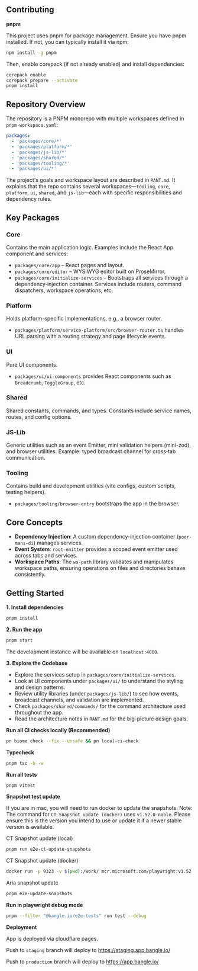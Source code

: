 ## Contributing

**pnpm**

This project uses pnpm for package management. Ensure you have pnpm installed. If not, you can typically install it via npm:

```bash
npm install -g pnpm
```

Then, enable corepack (if not already enabled) and install dependencies:

```bash
corepack enable
corepack prepare --activate
pnpm install
```

## Repository Overview

The repository is a PNPM monorepo with multiple workspaces defined in `pnpm-workspace.yaml`:

```yaml
packages:
  - 'packages/core/*'
  - 'packages/platform/*'
  - 'packages/js-lib/*'
  - 'packages/shared/*'
  - 'packages/tooling/*'
  - 'packages/ui/*'
```

The project's goals and workspace layout are described in `RANT.md`. It explains that the repo contains several workspaces—`tooling`, `core`, `platform`, `ui`, `shared`, and `js-lib`—each with specific responsibilities and dependency rules.

## Key Packages

### Core

Contains the main application logic. Examples include the React App component and services:

- `packages/core/app` – React pages and layout.
- `packages/core/editor` – WYSIWYG editor built on ProseMirror.
- `packages/core/initialize-services` – Bootstraps all services through a dependency‑injection container. Services include routers, command dispatchers, workspace operations, etc.

### Platform

Holds platform-specific implementations, e.g., a browser router.

- `packages/platform/service-platform/src/browser-router.ts` handles URL parsing with a routing strategy and page lifecycle events.

### UI

Pure UI components.

- `packages/ui/ui-components` provides React components such as `Breadcrumb`, `ToggleGroup`, etc.

### Shared

Shared constants, commands, and types. Constants include service names, routes, and config options.

### JS‑Lib

Generic utilities such as an event Emitter, mini validation helpers (mini-zod), and browser utilities. Example: typed broadcast channel for cross‑tab communication.

### Tooling

Contains build and development utilities (vite configs, custom scripts, testing helpers).

- `packages/tooling/browser-entry` bootstraps the app in the browser.

## Core Concepts

- **Dependency Injection**: A custom dependency-injection container (`poor-mans-di`) manages services.
- **Event System**: `root-emitter` provides a scoped event emitter used across tabs and services.
- **Workspace Paths**: The `ws-path` library validates and manipulates workspace paths, ensuring operations on files and directories behave consistently.

## Getting Started

**1. Install dependencies**

```bash
pnpm install
```

**2. Run the app**

```bash
pnpm start
```

The development instance will be available on `localhost:4000`.

**3. Explore the Codebase**

- Explore the services setup in `packages/core/initialize-services`.
- Look at UI components under `packages/ui/` to understand the styling and design patterns.
- Review utility libraries (under `packages/js-lib/`) to see how events, broadcast channels, and validation are implemented.
- Check `packages/shared/commands/` for the command architecture used throughout the app.
- Read the architecture notes in `RANT.md` for the big-picture design goals.

**Run all CI checks locally (Recommended)**

```bash
pn biome check --fix --unsafe && pn local-ci-check
```

**Typecheck**

```bash
pnpm tsc -b -w
```

**Run all tests**

```bash
pnpm vitest
```

**Snapshot test update**

If you are in mac, you will need to run docker to update the snapshots.
Note: The command for `CT Snapshot update (docker)` uses `v1.52.0-noble`. Please ensure this is the version you intend to use or update it if a newer stable version is available.

CT Snapshot update (local)

```bash
pnpm run e2e-ct-update-snapshots
```

CT Snapshot update (docker)

```bash
docker run -p 9323 -v $(pwd):/work/ mcr.microsoft.com/playwright:v1.52.0-noble bash -c 'cd work && corepack enable && corepack prepare --activate  && pnpm install  && pnpm run e2e-install && NODE_OPTIONS="--max-old-space-size=8144" pnpm run e2e-ct-update-snapshots'
```

Aria snapshot update

```bash
pnpm e2e-update-snapshots
```

**Run in playwright debug mode**

```bash
pnpm --filter "@bangle.io/e2e-tests" run test --debug
```

**Deployment**

App is deployed via cloudflare pages.

Push to `staging` branch will deploy to https://staging.app.bangle.io/

Push to `production` branch will deploy to https://app.bangle.io/
